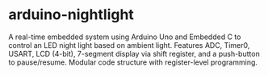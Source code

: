 # arduino-nightlight
A real-time embedded system using Arduino Uno and Embedded C to control an LED night light based on ambient light. Features ADC, Timer0, USART, LCD (4-bit), 7-segment display via shift register, and a push-button to pause/resume. Modular code structure with register-level programming.

